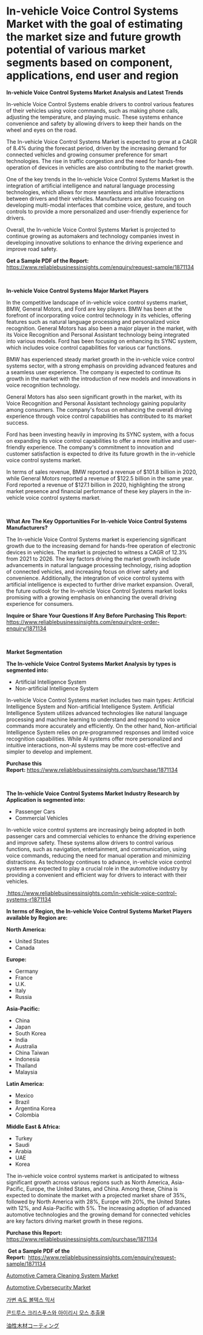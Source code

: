 <p><h1>In-vehicle Voice Control Systems Market with the goal of estimating the market size and future growth potential of various market segments based on component, applications, end user and region</h1></p><p><strong>In-vehicle Voice Control Systems Market Analysis and Latest Trends</strong></p>
<p><p>In-vehicle Voice Control Systems enable drivers to control various features of their vehicles using voice commands, such as making phone calls, adjusting the temperature, and playing music. These systems enhance convenience and safety by allowing drivers to keep their hands on the wheel and eyes on the road.</p><p>The In-vehicle Voice Control Systems Market is expected to grow at a CAGR of 8.4% during the forecast period, driven by the increasing demand for connected vehicles and growing consumer preference for smart technologies. The rise in traffic congestion and the need for hands-free operation of devices in vehicles are also contributing to the market growth.</p><p>One of the key trends in the In-vehicle Voice Control Systems Market is the integration of artificial intelligence and natural language processing technologies, which allows for more seamless and intuitive interactions between drivers and their vehicles. Manufacturers are also focusing on developing multi-modal interfaces that combine voice, gesture, and touch controls to provide a more personalized and user-friendly experience for drivers.</p><p>Overall, the In-vehicle Voice Control Systems Market is projected to continue growing as automakers and technology companies invest in developing innovative solutions to enhance the driving experience and improve road safety.</p></p>
<p><strong>Get a Sample PDF of the Report:&nbsp;</strong> <a href="https://www.reliablebusinessinsights.com/enquiry/request-sample/1871134">https://www.reliablebusinessinsights.com/enquiry/request-sample/1871134</a></p>
<p>&nbsp;</p>
<p><strong>In-vehicle Voice Control Systems Major Market Players</strong></p>
<p><p>In the competitive landscape of in-vehicle voice control systems market, BMW, General Motors, and Ford are key players. BMW has been at the forefront of incorporating voice control technology in its vehicles, offering features such as natural language processing and personalized voice recognition. General Motors has also been a major player in the market, with its Voice Recognition and Personal Assistant technology being integrated into various models. Ford has been focusing on enhancing its SYNC system, which includes voice control capabilities for various car functions.</p><p>BMW has experienced steady market growth in the in-vehicle voice control systems sector, with a strong emphasis on providing advanced features and a seamless user experience. The company is expected to continue its growth in the market with the introduction of new models and innovations in voice recognition technology.</p><p>General Motors has also seen significant growth in the market, with its Voice Recognition and Personal Assistant technology gaining popularity among consumers. The company's focus on enhancing the overall driving experience through voice control capabilities has contributed to its market success.</p><p>Ford has been investing heavily in improving its SYNC system, with a focus on expanding its voice control capabilities to offer a more intuitive and user-friendly experience. The company's commitment to innovation and customer satisfaction is expected to drive its future growth in the in-vehicle voice control systems market.</p><p>In terms of sales revenue, BMW reported a revenue of $101.8 billion in 2020, while General Motors reported a revenue of $122.5 billion in the same year. Ford reported a revenue of $127.1 billion in 2020, highlighting the strong market presence and financial performance of these key players in the in-vehicle voice control systems market.</p></p>
<p>&nbsp;</p>
<p><strong>What Are The Key Opportunities For In-vehicle Voice Control Systems Manufacturers?</strong></p>
<p><p>The In-vehicle Voice Control Systems market is experiencing significant growth due to the increasing demand for hands-free operation of electronic devices in vehicles. The market is projected to witness a CAGR of 12.3% from 2021 to 2026. The key factors driving the market growth include advancements in natural language processing technology, rising adoption of connected vehicles, and increasing focus on driver safety and convenience. Additionally, the integration of voice control systems with artificial intelligence is expected to further drive market expansion. Overall, the future outlook for the In-vehicle Voice Control Systems market looks promising with a growing emphasis on enhancing the overall driving experience for consumers.</p></p>
<p><strong>Inquire or Share Your Questions If Any Before Purchasing This Report:</strong> <a href="https://www.reliablebusinessinsights.com/enquiry/pre-order-enquiry/1871134">https://www.reliablebusinessinsights.com/enquiry/pre-order-enquiry/1871134</a></p>
<p>&nbsp;</p>
<p><strong>Market Segmentation</strong></p>
<p><strong>The In-vehicle Voice Control Systems Market Analysis by types is segmented into:</strong></p>
<p><ul><li>Artificial Intelligence System</li><li>Non-artificial Intelligence System</li></ul></p>
<p><p>In-vehicle Voice Control Systems market includes two main types: Artificial Intelligence System and Non-artificial Intelligence System. Artificial Intelligence System utilizes advanced technologies like natural language processing and machine learning to understand and respond to voice commands more accurately and efficiently. On the other hand, Non-artificial Intelligence System relies on pre-programmed responses and limited voice recognition capabilities. While AI systems offer more personalized and intuitive interactions, non-AI systems may be more cost-effective and simpler to develop and implement.</p></p>
<p><strong>Purchase this Report:&nbsp;</strong><a href="https://www.reliablebusinessinsights.com/purchase/1871134">https://www.reliablebusinessinsights.com/purchase/1871134</a></p>
<p>&nbsp;</p>
<p><strong>The In-vehicle Voice Control Systems Market Industry Research by Application is segmented into:</strong></p>
<p><ul><li>Passenger Cars</li><li>Commercial Vehicles</li></ul></p>
<p><p>In-vehicle voice control systems are increasingly being adopted in both passenger cars and commercial vehicles to enhance the driving experience and improve safety. These systems allow drivers to control various functions, such as navigation, entertainment, and communication, using voice commands, reducing the need for manual operation and minimizing distractions. As technology continues to advance, in-vehicle voice control systems are expected to play a crucial role in the automotive industry by providing a convenient and efficient way for drivers to interact with their vehicles.</p></p>
<p><a href="https://www.reliablebusinessinsights.com/in-vehicle-voice-control-systems-r1871134">&nbsp;https://www.reliablebusinessinsights.com/in-vehicle-voice-control-systems-r1871134</a></p>
<p><strong>In terms of Region, the In-vehicle Voice Control Systems Market Players available by Region are:</strong></p>
<p>
    <p> <strong> North America: </strong>
        <ul>
            <li>United States</li>
            <li>Canada</li>
        </ul>
        </p> 
    <p> <strong> Europe: </strong>
        <ul>
            <li>Germany</li>
            <li>France</li>
            <li>U.K.</li>
            <li>Italy</li>
            <li>Russia</li>
        </ul>
        </p> 
    <p> <strong> Asia-Pacific: </strong>
        <ul>
            <li>China</li>
            <li>Japan</li>
            <li>South Korea</li>
            <li>India</li>
            <li>Australia</li>
            <li>China Taiwan</li>
            <li>Indonesia</li>
            <li>Thailand</li>
            <li>Malaysia</li>
        </ul>
        </p> 
    <p> <strong> Latin America: </strong>
        <ul>
            <li>Mexico</li>
            <li>Brazil</li>
            <li>Argentina Korea</li>
            <li>Colombia</li>
        </ul>
        </p> 
    <p> <strong> Middle East & Africa: </strong>
        <ul>
            <li>Turkey</li>
            <li>Saudi</li>
            <li>Arabia</li>
            <li>UAE</li>
            <li>Korea</li>
        </ul>
    </p>
    </p>
<p><p>The in-vehicle voice control systems market is anticipated to witness significant growth across various regions such as North America, Asia-Pacific, Europe, the United States, and China. Among these, China is expected to dominate the market with a projected market share of 35%, followed by North America with 28%, Europe with 20%, the United States with 12%, and Asia-Pacific with 5%. The increasing adoption of advanced automotive technologies and the growing demand for connected vehicles are key factors driving market growth in these regions.</p></p>
<p><strong>Purchase this Report: </strong><a href="https://www.reliablebusinessinsights.com/purchase/1871134">https://www.reliablebusinessinsights.com/purchase/1871134</a></p>
<p>&nbsp;<strong>Get a Sample PDF of the Report:&nbsp;&nbsp;</strong><a href="https://www.reliablebusinessinsights.com/enquiry/request-sample/1871134">https://www.reliablebusinessinsights.com/enquiry/request-sample/1871134</a></p>
<p><strong></strong></p>
<p><p><a href="https://github.com/ayamgoreng5458/Market-Research-Report-List-1/blob/main/automotive-camera-cleaning-system-market.md">Automotive Camera Cleaning System Market</a></p><p><a href="https://github.com/nigngrjl95/Market-Research-Report-List-1/blob/main/automotive-cybersecurity-market.md">Automotive Cybersecurity Market</a></p><p><a href="https://github.com/Evans21Bill/Market-Research-Report-List-1/blob/main/3995578115256.md">가변 속도 볼텍스 믹서</a></p><p><a href="https://github.com/joyliyu/Market-Research-Report-List-1/blob/main/5906964115257.md">콘드루스 크리스푸스와 아이리시 모스 추출물</a></p><p><a href="https://github.com/LuzHills1972/Market-Research-Report-List-1/blob/main/3405330128101.md">油性木材コーティング</a></p></p>